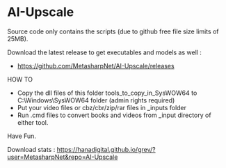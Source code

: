 # AI-Upscale

Source code only contains the scripts (due to github free file size limits of 25MB).

Download the latest release to get executables and models as well :
* https://github.com/MetasharpNet/AI-Upscale/releases

HOW TO

* Copy the dll files of this folder tools\_to_copy_in_SysWOW64 to C:\Windows\SysWOW64 folder (admin rights required)
* Put your video files or cbz/cbr/zip/rar files in _inputs folder
* Run .cmd files to convert books and videos from _input directory of either tool.

Have Fun.

Download stats : https://hanadigital.github.io/grev/?user=MetasharpNet&repo=AI-Upscale
